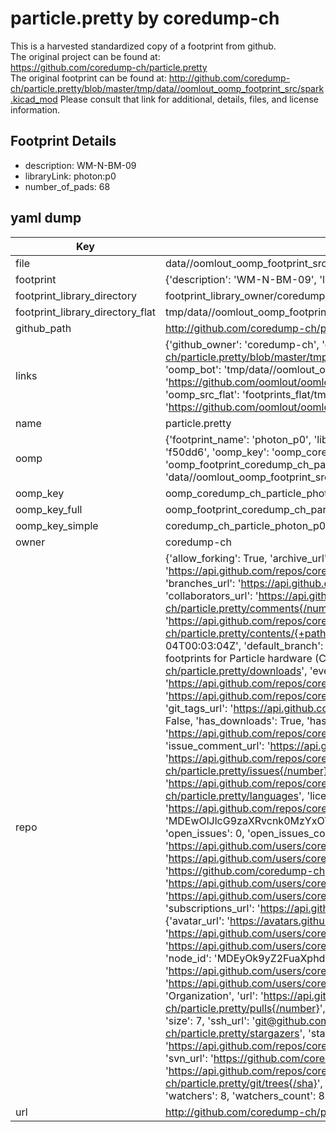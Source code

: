 # particle.pretty by coredump-ch  
This is a harvested standardized copy of a footprint from github.  
The original project can be found at:  
https://github.com/coredump-ch/particle.pretty  
The original footprint can be found at:
http://github.com/coredump-ch/particle.pretty/blob/master/tmp/data//oomlout_oomp_footprint_src/spark.kicad_mod
Please consult that link for additional, details, files, and license information.  
## Footprint Details
* description: WM-N-BM-09  
* libraryLink: photon:p0  
* number_of_pads: 68  
## yaml dump  
| Key | Value |  
| --- | --- |  
| file | data//oomlout_oomp_footprint_src/particle.pretty/photon_p0.kicad_mod |  
| footprint | {'description': 'WM-N-BM-09', 'libraryLink': 'photon:p0', 'number_of_pads': 68} |  
| footprint_library_directory | footprint_library_owner/coredump-ch_particle.pretty |  
| footprint_library_directory_flat | tmp/data//oomlout_oomp_footprint_src/footprints_flat/coredump_ch_particle_photon_p0/working |  
| github_path | http://github.com/coredump-ch/particle.pretty/blob/master/tmp/data//oomlout_oomp_footprint_src/photon_p0.kicad_mod |  
| links | {'github_owner': 'coredump-ch', 'github_repo_name': 'particle.pretty', 'github_src': 'http://github.com/coredump-ch/particle.pretty/blob/master/tmp/data//oomlout_oomp_footprint_src/spark.kicad_mod', 'github_src_repo': 'https://github.com/coredump-ch/particle.pretty', 'oomp_bot': 'tmp/data//oomlout_oomp_footprint_src/footprints/coredump_ch_particle_photon_p0/working', 'oomp_bot_github': 'https://github.com/oomlout/oomlout_oomp_footprint_bot/tree/main/tmp/data//oomlout_oomp_footprint_src/footprints/coredump_ch_particle_photon_p0/working', 'oomp_src_flat': 'footprints_flat/tmp/data//oomlout_oomp_footprint_src/footprints_flat/coredump_ch_particle_photon_p0/working', 'oomp_src_flat_github': 'https://github.com/oomlout/oomlout_oomp_footprint_src/tree/main/tmp/data//oomlout_oomp_footprint_src/footprints_flat/coredump_ch_particle_photon_p0/working'} |  
| name | particle.pretty |  
| oomp | {'footprint_name': 'photon_p0', 'library_name': 'particle', 'md5': 'f50dd61ebc3489b83de4673e10e7d0e4', 'md5_10': 'f50dd61ebc', 'md5_5': 'f50dd', 'md5_6': 'f50dd6', 'oomp_key': 'oomp_coredump_ch_particle_photon_p0', 'oomp_key_extra': 'oomp_footprint_coredump_ch_particle_photon_p0', 'oomp_key_full': 'oomp_footprint_coredump_ch_particle_photon_p0_f50dd6', 'oomp_key_simple': 'coredump_ch_particle_photon_p0', 'original_filename': 'data//oomlout_oomp_footprint_src/particle.pretty/photon_p0.kicad_mod', 'owner_name': 'coredump_ch'} |  
| oomp_key | oomp_coredump_ch_particle_photon_p0 |  
| oomp_key_full | oomp_footprint_coredump_ch_particle_photon_p0 |  
| oomp_key_simple | coredump_ch_particle_photon_p0 |  
| owner | coredump-ch |  
| repo | {'allow_forking': True, 'archive_url': 'https://api.github.com/repos/coredump-ch/particle.pretty/{archive_format}{/ref}', 'archived': False, 'assignees_url': 'https://api.github.com/repos/coredump-ch/particle.pretty/assignees{/user}', 'blobs_url': 'https://api.github.com/repos/coredump-ch/particle.pretty/git/blobs{/sha}', 'branches_url': 'https://api.github.com/repos/coredump-ch/particle.pretty/branches{/branch}', 'clone_url': 'https://github.com/coredump-ch/particle.pretty.git', 'collaborators_url': 'https://api.github.com/repos/coredump-ch/particle.pretty/collaborators{/collaborator}', 'comments_url': 'https://api.github.com/repos/coredump-ch/particle.pretty/comments{/number}', 'commits_url': 'https://api.github.com/repos/coredump-ch/particle.pretty/commits{/sha}', 'compare_url': 'https://api.github.com/repos/coredump-ch/particle.pretty/compare/{base}...{head}', 'contents_url': 'https://api.github.com/repos/coredump-ch/particle.pretty/contents/{+path}', 'contributors_url': 'https://api.github.com/repos/coredump-ch/particle.pretty/contributors', 'created_at': '2015-10-04T00:03:04Z', 'default_branch': 'master', 'deployments_url': 'https://api.github.com/repos/coredump-ch/particle.pretty/deployments', 'description': 'KiCad footprints for Particle hardware (Core, Photon, Electron, P1).', 'disabled': False, 'downloads_url': 'https://api.github.com/repos/coredump-ch/particle.pretty/downloads', 'events_url': 'https://api.github.com/repos/coredump-ch/particle.pretty/events', 'fork': False, 'forks': 7, 'forks_count': 7, 'forks_url': 'https://api.github.com/repos/coredump-ch/particle.pretty/forks', 'full_name': 'coredump-ch/particle.pretty', 'git_commits_url': 'https://api.github.com/repos/coredump-ch/particle.pretty/git/commits{/sha}', 'git_refs_url': 'https://api.github.com/repos/coredump-ch/particle.pretty/git/refs{/sha}', 'git_tags_url': 'https://api.github.com/repos/coredump-ch/particle.pretty/git/tags{/sha}', 'git_url': 'git://github.com/coredump-ch/particle.pretty.git', 'has_discussions': False, 'has_downloads': True, 'has_issues': True, 'has_pages': False, 'has_projects': True, 'has_wiki': True, 'homepage': '', 'hooks_url': 'https://api.github.com/repos/coredump-ch/particle.pretty/hooks', 'html_url': 'https://github.com/coredump-ch/particle.pretty', 'id': 43619361, 'is_template': False, 'issue_comment_url': 'https://api.github.com/repos/coredump-ch/particle.pretty/issues/comments{/number}', 'issue_events_url': 'https://api.github.com/repos/coredump-ch/particle.pretty/issues/events{/number}', 'issues_url': 'https://api.github.com/repos/coredump-ch/particle.pretty/issues{/number}', 'keys_url': 'https://api.github.com/repos/coredump-ch/particle.pretty/keys{/key_id}', 'labels_url': 'https://api.github.com/repos/coredump-ch/particle.pretty/labels{/name}', 'language': None, 'languages_url': 'https://api.github.com/repos/coredump-ch/particle.pretty/languages', 'license': None, 'merges_url': 'https://api.github.com/repos/coredump-ch/particle.pretty/merges', 'milestones_url': 'https://api.github.com/repos/coredump-ch/particle.pretty/milestones{/number}', 'mirror_url': None, 'name': 'particle.pretty', 'network_count': 7, 'node_id': 'MDEwOlJlcG9zaXRvcnk0MzYxOTM2MQ==', 'notifications_url': 'https://api.github.com/repos/coredump-ch/particle.pretty/notifications{?since,all,participating}', 'open_issues': 0, 'open_issues_count': 0, 'organization': {'avatar_url': 'https://avatars.githubusercontent.com/u/5295118?v=4', 'events_url': 'https://api.github.com/users/coredump-ch/events{/privacy}', 'followers_url': 'https://api.github.com/users/coredump-ch/followers', 'following_url': 'https://api.github.com/users/coredump-ch/following{/other_user}', 'gists_url': 'https://api.github.com/users/coredump-ch/gists{/gist_id}', 'gravatar_id': '', 'html_url': 'https://github.com/coredump-ch', 'id': 5295118, 'login': 'coredump-ch', 'node_id': 'MDEyOk9yZ2FuaXphdGlvbjUyOTUxMTg=', 'organizations_url': 'https://api.github.com/users/coredump-ch/orgs', 'received_events_url': 'https://api.github.com/users/coredump-ch/received_events', 'repos_url': 'https://api.github.com/users/coredump-ch/repos', 'site_admin': False, 'starred_url': 'https://api.github.com/users/coredump-ch/starred{/owner}{/repo}', 'subscriptions_url': 'https://api.github.com/users/coredump-ch/subscriptions', 'type': 'Organization', 'url': 'https://api.github.com/users/coredump-ch'}, 'owner': {'avatar_url': 'https://avatars.githubusercontent.com/u/5295118?v=4', 'events_url': 'https://api.github.com/users/coredump-ch/events{/privacy}', 'followers_url': 'https://api.github.com/users/coredump-ch/followers', 'following_url': 'https://api.github.com/users/coredump-ch/following{/other_user}', 'gists_url': 'https://api.github.com/users/coredump-ch/gists{/gist_id}', 'gravatar_id': '', 'html_url': 'https://github.com/coredump-ch', 'id': 5295118, 'login': 'coredump-ch', 'node_id': 'MDEyOk9yZ2FuaXphdGlvbjUyOTUxMTg=', 'organizations_url': 'https://api.github.com/users/coredump-ch/orgs', 'received_events_url': 'https://api.github.com/users/coredump-ch/received_events', 'repos_url': 'https://api.github.com/users/coredump-ch/repos', 'site_admin': False, 'starred_url': 'https://api.github.com/users/coredump-ch/starred{/owner}{/repo}', 'subscriptions_url': 'https://api.github.com/users/coredump-ch/subscriptions', 'type': 'Organization', 'url': 'https://api.github.com/users/coredump-ch'}, 'private': False, 'pulls_url': 'https://api.github.com/repos/coredump-ch/particle.pretty/pulls{/number}', 'pushed_at': '2017-05-30T21:13:21Z', 'releases_url': 'https://api.github.com/repos/coredump-ch/particle.pretty/releases{/id}', 'size': 7, 'ssh_url': 'git@github.com:coredump-ch/particle.pretty.git', 'stargazers_count': 8, 'stargazers_url': 'https://api.github.com/repos/coredump-ch/particle.pretty/stargazers', 'statuses_url': 'https://api.github.com/repos/coredump-ch/particle.pretty/statuses/{sha}', 'subscribers_count': 5, 'subscribers_url': 'https://api.github.com/repos/coredump-ch/particle.pretty/subscribers', 'subscription_url': 'https://api.github.com/repos/coredump-ch/particle.pretty/subscription', 'svn_url': 'https://github.com/coredump-ch/particle.pretty', 'tags_url': 'https://api.github.com/repos/coredump-ch/particle.pretty/tags', 'teams_url': 'https://api.github.com/repos/coredump-ch/particle.pretty/teams', 'temp_clone_token': None, 'topics': [], 'trees_url': 'https://api.github.com/repos/coredump-ch/particle.pretty/git/trees{/sha}', 'updated_at': '2021-06-09T08:14:20Z', 'url': 'https://api.github.com/repos/coredump-ch/particle.pretty', 'visibility': 'public', 'watchers': 8, 'watchers_count': 8, 'web_commit_signoff_required': False} |  
| url | http://github.com/coredump-ch/particle.pretty |  

